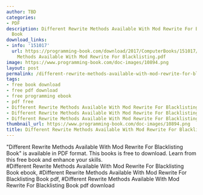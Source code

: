 ```yaml
---
author: TBD
categories:
- PDF
description: Different Rewrite Methods Available With Mod Rewrite For Blacklisting
  Book
download_links:
- info: '151017'
  url: https://programming-book.com/download/2017/ComputerBooks/151017/Different Rewrite
    Methods Available With Mod Rewrite For Blacklisting.pdf
image: https://www.programming-book.com/doc-images/10894.png
layout: post
permalink: /different-rewrite-methods-available-with-mod-rewrite-for-blacklisting-book.html
tags:
- free book download
- free pdf download
- free programming ebook
- pdf free
- Different Rewrite Methods Available With Mod Rewrite For Blacklisting Book ebook
- Different Rewrite Methods Available With Mod Rewrite For Blacklisting Book pdf
- Different Rewrite Methods Available With Mod Rewrite For Blacklisting Book pdf download
thumbnail_url: https://www.programming-book.com/doc-images/10894.png
title: Different Rewrite Methods Available With Mod Rewrite For Blacklisting Book
---
```


 
<div class="item-desc text-justify">
  "Different Rewrite Methods Available With Mod Rewrite For Blacklisting Book" is available in PDF format. This books is free to download. Learn from this free book and enhance your skills.
  <br>
  #Different Rewrite Methods Available With Mod Rewrite For Blacklisting Book ebook, #Different Rewrite Methods Available With Mod Rewrite For Blacklisting Book pdf, #Different Rewrite Methods Available With Mod Rewrite For Blacklisting Book pdf download
</div>